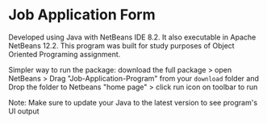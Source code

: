 # Job Application Form

Developed using Java with NetBeans IDE 8.2. It also executable in Apache NetBeans 12.2. This program was built for study purposes of Object Oriented Programing assignment.

Simpler way to run the package: download the full package > open NetBeans > Drag "Job-Application-Program" from your `download` folder and Drop the folder to Netbeans "home page" > click run icon on toolbar to run 

Note: Make sure to update your Java to the latest version to see program's UI output
